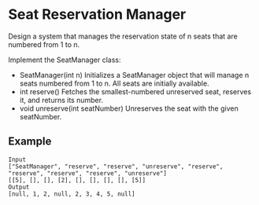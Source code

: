 # Seat Reservation Manager

Design a system that manages the reservation state of n seats that are numbered from 1 to n.

Implement the SeatManager class:

- SeatManager(int n) Initializes a SeatManager object that will manage n seats numbered from 1 to n. All seats are initially available.
- int reserve() Fetches the smallest-numbered unreserved seat, reserves it, and returns its number.
- void unreserve(int seatNumber) Unreserves the seat with the given seatNumber.

## Example
```
Input
["SeatManager", "reserve", "reserve", "unreserve", "reserve", "reserve", "reserve", "reserve", "unreserve"]
[[5], [], [], [2], [], [], [], [], [5]]
Output
[null, 1, 2, null, 2, 3, 4, 5, null]
```
